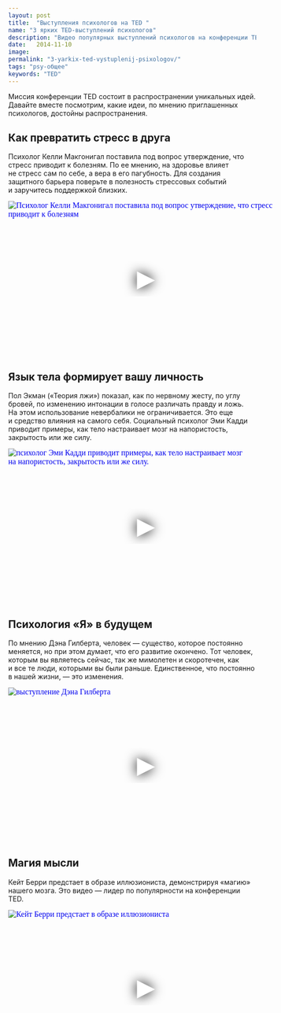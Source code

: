 ```yaml
---
layout: post
title:  "Выступления психологов на TED "
name: "3 ярких TED-выступлений психологов"
description: "Видео популярных выступлений психологов на конференции TED"
date:   2014-11-10			 
image:
permalink: "3-yarkix-ted-vystuplenij-psixologov/"
tags: "psy-общее"
keywords: "TED"
---
```


<p>Миссия конференции TED состоит в&nbsp;распространении уникальных идей. Давайте вместе посмотрим, какие идеи, по&nbsp;мнению приглашенных психологов, достойны распространения.</p>
<h2>Как превратить стресс в&nbsp;друга</h2>
<p>Психолог Келли Макгонигал поставила под вопрос утверждение, что стресс приводит к&nbsp;болезням. По&nbsp;ее&nbsp;мнению, на&nbsp;здоровье влияет не&nbsp;стресс сам по&nbsp;себе, а&nbsp;вера в&nbsp;его пагубность. Для создания защитного барьера поверьте в&nbsp;полезность стрессовых событий и&nbsp;заручитесь поддержкой близких. </p>


<div class="video">
<iframe
  width="560"
  height="315"
  src="https://www.youtube.com/embed/osenOfU8zUs"
  srcdoc="<style>*{padding:0;margin:0;overflow:hidden}html,body{height:100%}img,span{position:absolute;width:100%;top:0;bottom:0;margin:auto}span{height:1.5em;text-align:center;font:48px/1.5 sans-serif;color:white;text-shadow:0 0 0.5em black}</style><a href=https://www.youtube.com/embed/osenOfU8zUs?autoplay=1><img src=https://img.youtube.com/vi/osenOfU8zUs/hqdefault.jpg alt='Психолог Келли Макгонигал поставила под вопрос утверждение, что стресс приводит к&nbsp;болезням'><span>▶</span></a>"
  frameborder="0"
  allow="accelerometer; autoplay; encrypted-media; gyroscope; picture-in-picture"
  allowfullscreen
  title="Психолог Келли Макгонигал поставила под вопрос утверждение, что стресс приводит к&nbsp;болезням"
>
</iframe>
</div>



<h2>Язык тела формирует вашу личность</h2>
<p>Пол Экман («Теория лжи») показал, как по&nbsp;нервному жесту, по&nbsp;углу бровей, по&nbsp;изменению интонации в&nbsp;голосе различать правду и&nbsp;ложь. На&nbsp;этом использование невербалики не&nbsp;ограничивается. Это еще и&nbsp;средство влияния на&nbsp;самого себя. Социальный психолог Эми Кадди приводит примеры, как тело настраивает мозг на&nbsp;напористость, закрытость или&nbsp;же силу. </p>


<div class="video">
<iframe
  width="560"
  height="315"
  src="https://www.youtube.com/embed/Ks-_Mh1QhMc"
  srcdoc="<style>*{padding:0;margin:0;overflow:hidden}html,body{height:100%}img,span{position:absolute;width:100%;top:0;bottom:0;margin:auto}span{height:1.5em;text-align:center;font:48px/1.5 sans-serif;color:white;text-shadow:0 0 0.5em black}</style><a href=https://www.youtube.com/embed/Ks-_Mh1QhMc?autoplay=1><img src=https://img.youtube.com/vi/Ks-_Mh1QhMc/hqdefault.jpg alt='психолог Эми Кадди приводит примеры, как тело настраивает мозг на&nbsp;напористость, закрытость или&nbsp;же силу.'><span>▶</span></a>"
  frameborder="0"
  allow="accelerometer; autoplay; encrypted-media; gyroscope; picture-in-picture"
  allowfullscreen
  title="психолог Эми Кадди приводит примеры, как тело настраивает мозг на&nbsp;напористость, закрытость или&nbsp;же силу."
>
</iframe>
</div>




<h2>Психология «Я» в&nbsp;будущем</h2>
<p>По&nbsp;мнению Дэна Гилберта, человек&nbsp;— существо, которое постоянно меняется, но&nbsp;при этом думает, что его развитие окончено. Тот человек, которым вы&nbsp;являетесь сейчас, так&nbsp;же мимолетен и&nbsp;скоротечен, как и&nbsp;все те&nbsp;люди, которыми вы&nbsp;были раньше. Единственное, что постоянно в&nbsp;нашей жизни,&nbsp;— это изменения. </p>




<div class="video">
<iframe
  width="560"
  height="315"
  src="https://www.youtube.com/embed/XNbaR54Gpj4"
  srcdoc="<style>*{padding:0;margin:0;overflow:hidden}html,body{height:100%}img,span{position:absolute;width:100%;top:0;bottom:0;margin:auto}span{height:1.5em;text-align:center;font:48px/1.5 sans-serif;color:white;text-shadow:0 0 0.5em black}</style><a href=https://www.youtube.com/embed/XNbaR54Gpj4?autoplay=1><img src=https://res.cloudinary.com/bartoshevich/image/upload/f_auto,q_auto/v1593323716/psycareer/ted.jpg alt='выступление Дэна Гилберта'><span>▶</span></a>"
  frameborder="0"
  allow="accelerometer; autoplay; encrypted-media; gyroscope; picture-in-picture"
  allowfullscreen
  title="выступление Дэна Гилберта"
>
</iframe>
</div>




<h2>Магия мысли</h2>
<p>Кейт Берри предстает в&nbsp;образе иллюзиониста, демонстрируя «магию» нашего мозга. Это видео&nbsp;— лидер по&nbsp;популярности на&nbsp;конференции TED. </p>


<div class="video">
<iframe
  width="560"
  height="315"
  src="https://www.youtube.com/embed/GigYWy2UmOY"
  srcdoc="<style>*{padding:0;margin:0;overflow:hidden}html,body{height:100%}img,span{position:absolute;width:100%;top:0;bottom:0;margin:auto}span{height:1.5em;text-align:center;font:48px/1.5 sans-serif;color:white;text-shadow:0 0 0.5em black}</style><a href=https://www.youtube.com/embed/GigYWy2UmOY?autoplay=1><img src=https://res.cloudinary.com/bartoshevich/image/upload/f_auto,q_auto/v1593323716/psycareer/ted.jpg alt='Кейт Берри предстает в&nbsp;образе иллюзиониста'><span>▶</span></a>"
  frameborder="0"
  allow="accelerometer; autoplay; encrypted-media; gyroscope; picture-in-picture"
  allowfullscreen
  title="Кейт Берри предстает в&nbsp;образе иллюзиониста"
>
</iframe>
</div>
